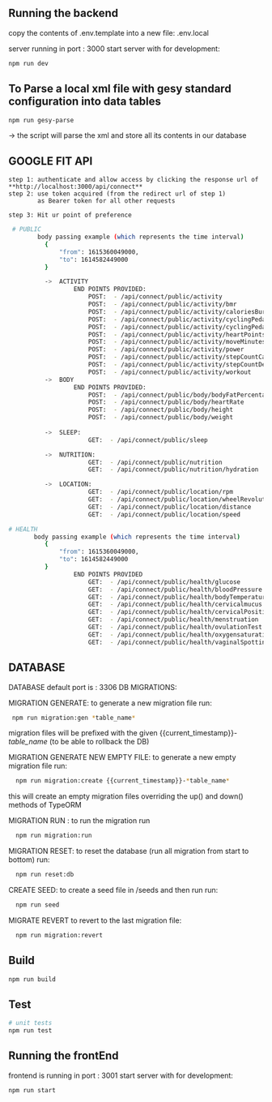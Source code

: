  
## Running the backend

copy the contents of .env.template into a new file: .env.local
 
server running in port : 3000 
start server with for development:
 ```bash
 npm run dev
```


## To Parse a local xml file with gesy standard configuration into data tables 
```bash
npm run gesy-parse
```
-> the script will parse the xml and store all its contents in our database
  

## GOOGLE FIT API

    step 1: authenticate and allow access by clicking the response url of  **http://localhost:3000/api/connect**
    step 2: use token acquired (from the redirect url of step 1) 
            as Bearer token for all other requests 

    step 3: Hit ur point of preference 
    
```bash
 # PUBLIC   
        body passing example (which represents the time interval)
          {
              "from": 1615360049000,
              "to": 1614582449000
          }

          ->  ACTIVITY
                  END POINTS PROVIDED:
                      POST:  - /api/connect/public/activity 
                      POST:  - /api/connect/public/activity/bmr  
                      POST:  - /api/connect/public/activity/caloriesBurned
                      POST:  - /api/connect/public/activity/cyclingPedalingCadence
                      POST:  - /api/connect/public/activity/cyclingPedalingCumulative
                      POST:  - /api/connect/public/activity/heartPoints
                      POST:  - /api/connect/public/activity/moveMinutes
                      POST:  - /api/connect/public/activity/power
                      POST:  - /api/connect/public/activity/stepCountCadence 
                      POST:  - /api/connect/public/activity/stepCountDelta 
                      POST:  - /api/connect/public/activity/workout
          ->  BODY
                  END POINTS PROVIDED:
                      POST:  - /api/connect/public/body/bodyFatPercentage
                      POST:  - /api/connect/public/body/heartRate
                      POST:  - /api/connect/public/body/height
                      POST:  - /api/connect/public/body/weight
                                 
          ->  SLEEP:
                      GET:  - /api/connect/public/sleep

          ->  NUTRITION:
                      GET:  - /api/connect/public/nutrition
                      GET:  - /api/connect/public/nutrition/hydration

          ->  LOCATION:
                      GET:  - /api/connect/public/location/rpm
                      GET:  - /api/connect/public/location/wheelRevolutionCumulative
                      GET:  - /api/connect/public/location/distance
                      GET:  - /api/connect/public/location/speed
```
 
 
```bash
# HEALTH   
       body passing example (which represents the time interval)
          {
              "from": 1615360049000,
              "to": 1614582449000
          }
                  END POINTS PROVIDED
                      GET:  - /api/connect/public/health/glucose
                      GET:  - /api/connect/public/health/bloodPressure
                      GET:  - /api/connect/public/health/bodyTemperature
                      GET:  - /api/connect/public/health/cervicalmucus
                      GET:  - /api/connect/public/health/cervicalPosition
                      GET:  - /api/connect/public/health/menstruation
                      GET:  - /api/connect/public/health/ovulationTest
                      GET:  - /api/connect/public/health/oxygensaturation
                      GET:  - /api/connect/public/health/vaginalSpotting 
 ``` 














## DATABASE 
DATABASE default port is : 3306
DB MIGRATIONS:

MIGRATION GENERATE:
to generate a new migration file run: 

```bash
 npm run migration:gen *table_name*
 ```
    
migration files will be prefixed with the given {{current_timestamp}}-*table_name* (to be able to rollback the DB)


MIGRATION GENERATE NEW EMPTY FILE:
to generate a new empty migration file run: 
  ```bash
    npm run migration:create {{current_timestamp}}-*table_name*
  ```
this will create an empty migration files overriding the up() and down() methods of TypeORM


MIGRATION RUN :
to run the migration run

```bash
  npm run migration:run
```

MIGRATION RESET:
to reset the database (run all migration from start to bottom) run:
```bash
  npm run reset:db 
```

CREATE SEED:
to create a seed file in /seeds and then run run:
```bash
  npm run seed
``` 
  
MIGRATE REVERT
to revert to the last migration file:
```bash
  npm run migration:revert
```

 

 


## Build
```bash
npm run build
```

## Test
```bash
# unit tests
npm run test
```







## Running the frontEnd


  
frontend is running in port : 3001
start server with for development:
 ```bash
 npm run start 
```
